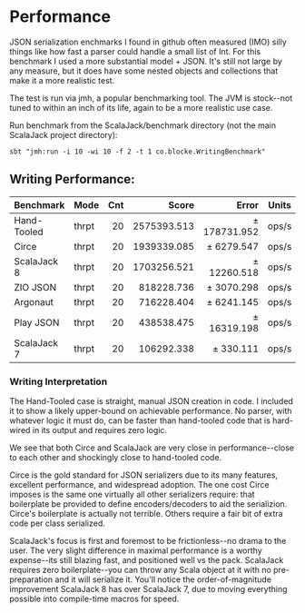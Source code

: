 # Performance

JSON serialization enchmarks I found in github often measured (IMO) silly things like how fast a parser 
could handle a small list of Int.  For this benchmark I used a more substantial model + JSON.  It's still 
not large by any measure, but it does have some nested objects and collections that make it a more
realistic test.

The test is run via jmh, a popular benchmarking tool.  The JVM is stock--not tuned to within an inch
of its life, again to be a more realistic use case.

Run benchmark from the ScalaJack/benchmark directory (not the main ScalaJack project directory): 
```
sbt "jmh:run -i 10 -wi 10 -f 2 -t 1 co.blocke.WritingBenchmark"
```

## Writing Performance:

| Benchmark        | Mode  | Cnt |       Score |        Error | Units |
|------------------|-------|----:|------------:|-------------:|-------|
| Hand-Tooled      | thrpt |  20 | 2575393.513 | ± 178731.952 | ops/s |
| Circe            | thrpt |  20 | 1939339.085 | ±   6279.547 | ops/s |
| ScalaJack 8      | thrpt |  20 | 1703256.521 | ±  12260.518 | ops/s |
| ZIO JSON         | thrpt |  20 |  818228.736 | ±   3070.298 | ops/s |
| Argonaut         | thrpt |  20 |  716228.404 | ±   6241.145 | ops/s |
| Play JSON        | thrpt |  20 |  438538.475 | ±  16319.198 | ops/s |
| ScalaJack 7      | thrpt |  20 |  106292.338 | ±    330.111 | ops/s |

### Writing Interpretation

The Hand-Tooled case is straight, manual JSON creation in code.  I included it to show a likely 
upper-bound on achievable performance. No parser, with whatever logic it must do, can be faster
than hand-tooled code that is hard-wired in its output and requires zero logic.

We see that both Circe and ScalaJack are very close in performance--close to each other and
shockingly close to hand-tooled code.

Circe is the gold standard for JSON serializers due to its many features, excellent performance, and
widespread adoption.  The one cost Circe imposes is the same one virtually all other serializers
require: that boilerplate be provided to define encoders/decoders to aid the serializion.  Circe's
boilerplate is actually not terrible.  Others require a fair bit of extra code per class serialized. 

ScalaJack's focus is first and foremost to be frictionless--no drama to the user.  The very slight 
difference in maximal performance is a worthy expense--its still blazing fast, and positioned well
vs the pack.  ScalaJack requires zero boilerplate--you can throw any Scala object at it with no 
pre-preparation and it will serialize it.  You'll notice the order-of-magnitude improvement ScalaJack 8
has over ScalaJack 7, due to moving everything possible into compile-time macros for speed.
